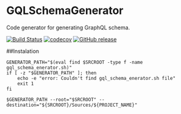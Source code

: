 # GQLSchemaGenerator

Code generator for generating GraphQL schema.

[![Build Status](https://travis-ci.org/Lumyk/GQLSchemaGenerator.svg?branch=master)](https://travis-ci.org/Lumyk/GQLSchemaGenerator) [![codecov](https://codecov.io/gh/Lumyk/GQLSchemaGenerator/branch/master/graph/badge.svg)](https://codecov.io/gh/Lumyk/GQLSchemaGenerator) [![GitHub release](https://img.shields.io/github/release/Lumyk/GQLSchemaGenerator.svg)](https://github.com/Lumyk/GQLSchemaGenerator/releases/latest)

##Instalation

```shell
GENERATOR_PATH="$(eval find $SRCROOT -type f -name gql_schema_enerator.sh)"
if [ -z "$GENERATOR_PATH" ]; then
    echo -e "error: Couldn't find gql_schema_enerator.sh file"
    exit 1
fi

$GENERATOR_PATH --root="$SRCROOT" --destination="${SRCROOT}/Sources/${PROJECT_NAME}"
```
